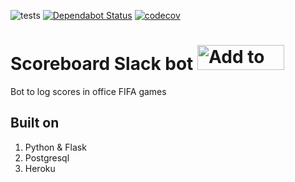 ![tests](https://github.com/ramonmedeiros/scoreboard_bot/workflows/CI/badge.svg)
[![Dependabot Status](https://api.dependabot.com/badges/status?host=github&repo=ramonmedeiros/scoreboard_bot&identifier=245428270)](https://dependabot.com)
[![codecov](https://codecov.io/gh/ramonmedeiros/scoreboard_bot/branch/master/graph/badge.svg)](https://codecov.io/gh/ramonmedeiros/scoreboard_bot)

# Scoreboard Slack bot <a href="https://slack.com/oauth/v2/authorize?client_id=4022839166.989674812551&scope=commands,users:read,chat:write"><img alt="Add to Slack" height="40" width="139" src="https://platform.slack-edge.com/img/add_to_slack.png" srcset="https://platform.slack-edge.com/img/add_to_slack.png 1x, https://platform.slack-edge.com/img/add_to_slack@2x.png 2x"></a>

Bot to log scores in office FIFA games

## Built on

1. Python & Flask
2. Postgresql
3. Heroku
